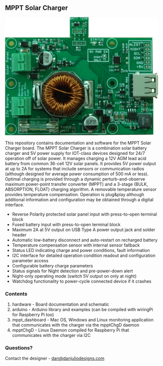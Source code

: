 ## MPPT Solar Charger

![MPPT Solar Charger](hardware/pictures/35_00082_01.png)

This repository contains documentation and software for the MPPT Solar Charger board.  The MPPT Solar Charger is a combination solar battery charger and 5V power supply for IOT-class devices designed for 24/7 operation off of solar power. It manages charging a 12V AGM lead acid battery from common 36-cell 12V solar panels.  It provides 5V power output at up to 2A for systems that include sensors or communication radios (although designed for average power consumption of 500 mA or less).  Optimal charging is provided through a dynamic perturb-and-observe maximum power-point transfer converter (MPPT) and a 3-stage (BULK, ABSORPTION, FLOAT) charging algorithm.  A removable temperature sensor provides temperature compensation.  Operation is plug&play although additional information and configuration may be obtained through a digital interface.

* Reverse Polarity protected solar panel input with press-to-open terminal block
* Fused battery input with press-to-open terminal block
* Maximum 2A at 5V output on USB Type A power output jack and solder header
* Automatic low-battery disconnect and auto-restart on recharged battery
* Temperature compensation sensor with internal sensor fallback
* Status LED indicating charge and power conditions, fault information
* I2C interface for detailed operation condition readout and configuration parameter access
* Configurable battery charge parameters
* Status signals for Night detection and pre-power-down alert
* Night-only operating mode (switch 5V output on only at night)
* Watchdog functionality to power-cycle connected device if it crashes

### Contents

1. hardware - Board documentation and schematic
2. arduino - Arduino library and examples (can be compiled with wiringPi for Raspberry Pi too)
3. mppt_dashboard - Mac OS, Windows and Linux monitoring application that communicates with the charger via the mpptChgD daemon
4. mpptChgD - Linux Daemon compiled for Raspberry Pi that communicates with the charger via I2C


### Questions?

Contact the designer - dan@danjuliodesigns.com
